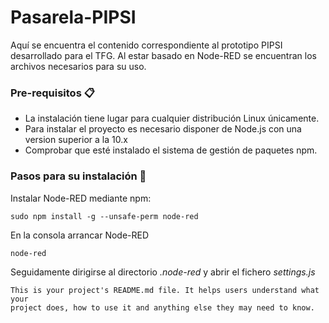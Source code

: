 Pasarela-PIPSI
==============
Aquí se encuentra el contenido correspondiente al prototipo PIPSI desarrollado para el TFG. Al estar basado en Node-RED se encuentran los archivos necesarios para su uso.
### Pre-requisitos 📋
* La instalación tiene lugar para cualquier distribución Linux únicamente.
* Para instalar el proyecto es necesario disponer de Node.js con una version superior a la 10.x
* Comprobar que esté instalado el sistema de gestión de paquetes npm.

### Pasos para su instalación 🔧
Instalar Node-RED mediante npm:
```
sudo npm install -g --unsafe-perm node-red
```
En la consola arrancar Node-RED
```
node-red
```
Seguidamente dirigirse al directorio _.node-red_ y abrir el fichero _settings.js_

```
This is your project's README.md file. It helps users understand what your
project does, how to use it and anything else they may need to know.
```
